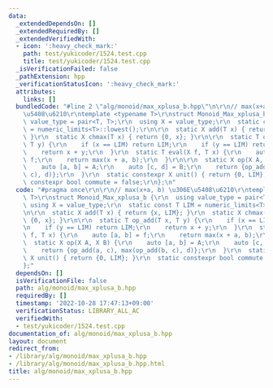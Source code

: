 ```yaml
---
data:
  _extendedDependsOn: []
  _extendedRequiredBy: []
  _extendedVerifiedWith:
  - icon: ':heavy_check_mark:'
    path: test/yukicoder/1524.test.cpp
    title: test/yukicoder/1524.test.cpp
  _isVerificationFailed: false
  _pathExtension: hpp
  _verificationStatusIcon: ':heavy_check_mark:'
  attributes:
    links: []
  bundledCode: "#line 2 \"alg/monoid/max_xplusa_b.hpp\"\n\r\n// max(x+a, b) \u306E\
    \u5408\u6210\r\ntemplate <typename T>\r\nstruct Monoid_Max_xplusa_b {\r\n  using\
    \ value_type = pair<T, T>;\r\n  using X = value_type;\r\n  static const T LIM\
    \ = numeric_limits<T>::lowest();\r\n\r\n  static X add(T x) { return {x, LIM};\
    \ }\r\n  static X chmax(T x) { return {0, x}; }\r\n\r\n  static T op_add(T x,\
    \ T y) {\r\n    if (x == LIM) return LIM;\r\n    if (y == LIM) return LIM;\r\n\
    \    return x + y;\r\n  }\r\n  static T eval(X f, T x) {\r\n    auto [a, b] =\
    \ f;\r\n    return max(x + a, b);\r\n  }\r\n\r\n  static X op(X A, X B) {\r\n\
    \    auto [a, b] = A;\r\n    auto [c, d] = B;\r\n    return {op_add(a, c), max(op_add(b,\
    \ c), d)};\r\n  }\r\n  static constexpr X unit() { return {0, LIM}; }\r\n  static\
    \ constexpr bool commute = false;\r\n};\n"
  code: "#pragma once\r\n\r\n// max(x+a, b) \u306E\u5408\u6210\r\ntemplate <typename\
    \ T>\r\nstruct Monoid_Max_xplusa_b {\r\n  using value_type = pair<T, T>;\r\n \
    \ using X = value_type;\r\n  static const T LIM = numeric_limits<T>::lowest();\r\
    \n\r\n  static X add(T x) { return {x, LIM}; }\r\n  static X chmax(T x) { return\
    \ {0, x}; }\r\n\r\n  static T op_add(T x, T y) {\r\n    if (x == LIM) return LIM;\r\
    \n    if (y == LIM) return LIM;\r\n    return x + y;\r\n  }\r\n  static T eval(X\
    \ f, T x) {\r\n    auto [a, b] = f;\r\n    return max(x + a, b);\r\n  }\r\n\r\n\
    \  static X op(X A, X B) {\r\n    auto [a, b] = A;\r\n    auto [c, d] = B;\r\n\
    \    return {op_add(a, c), max(op_add(b, c), d)};\r\n  }\r\n  static constexpr\
    \ X unit() { return {0, LIM}; }\r\n  static constexpr bool commute = false;\r\n\
    };"
  dependsOn: []
  isVerificationFile: false
  path: alg/monoid/max_xplusa_b.hpp
  requiredBy: []
  timestamp: '2022-10-28 17:47:13+09:00'
  verificationStatus: LIBRARY_ALL_AC
  verifiedWith:
  - test/yukicoder/1524.test.cpp
documentation_of: alg/monoid/max_xplusa_b.hpp
layout: document
redirect_from:
- /library/alg/monoid/max_xplusa_b.hpp
- /library/alg/monoid/max_xplusa_b.hpp.html
title: alg/monoid/max_xplusa_b.hpp
---
```

